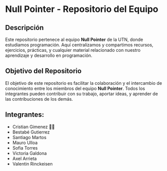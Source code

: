 # Null Pointer - Repositorio del Equipo

## Descripción

Este repositorio pertenece al equipo **Null Pointer** de la UTN, donde estudiamos programación. Aquí centralizamos y compartimos recursos, ejercicios, prácticas, y cualquier material relacionado con nuestro aprendizaje y desarrollo en programación.

## Objetivo del Repositorio

El objetivo de este repositorio es facilitar la colaboración y el intercambio de conocimiento entre los miembros del equipo **Null Pointer**. Todos los integrantes pueden contribuir con su trabajo, aportar ideas, y aprender de las contribuciones de los demás.

## Integrantes:
- Cristian Gimenez :man_technologist:
- Bestabé Gutierrez
- Santiago Martos
- Mauro Ulloa
- Sofia Torres
- Victoria Galdona
- Axel Arrieta
- Valentin Rinckeisen
